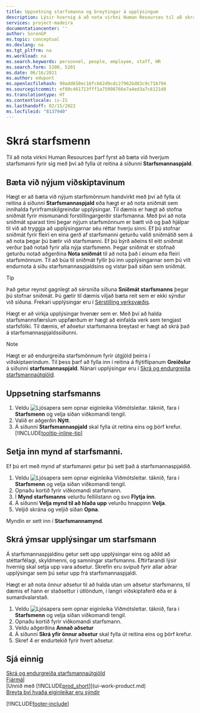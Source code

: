 ```yaml
---
title: Uppsetning starfsmanna og breytingar á upplýsingum
description: Lýsir hvernig á að nota virkni Human Resources til að skrá nýja starfsmenn eða breyta upplýsingum fyrir núverandi starfsmenn.
services: project-madeira
documentationcenter: ''
author: SorenGP
ms.topic: conceptual
ms.devlang: na
ms.tgt_pltfrm: na
ms.workload: na
ms.search.keywords: personnel, people, employee, staff, HR
ms.search.form: 5200, 5201
ms.date: 06/16/2021
ms.author: edupont
ms.openlocfilehash: 99add650ec16fcb62d9cdc27962bd83c9c71b794
ms.sourcegitcommit: ef80c461713fff1a75998766e7a4ed3a7c6121d0
ms.translationtype: HT
ms.contentlocale: is-IS
ms.lasthandoff: 02/15/2022
ms.locfileid: "8137940"
---
```

# <a name="register-employees"></a>Skrá starfsmenn
Til að nota virkni Human Resources þarf fyrst að bæta við hverjum starfsmanni fyrir sig með því að fylla út reitina á síðunni **Starfsmannaspjald**.

## <a name="adding-new-customers"></a>Bæta við nýjum viðskiptavinum
Hægt er að bæta við nýjum starfsmönnum handvirkt með því að fylla út reitina á síðunni **Starfsmannaspjald** eða hægt er að nota sniðmát sem innihalda fyrirframskilgreindar upplýsingar. Til dæmis er hægt að stofna sniðmát fyrir mismunandi forstillingargerðir starfsmanna. Með því að nota sniðmát sparast tími þegar nýjum starfsmönnum er bætt við og það hjálpar til við að tryggja að upplýsingarnar séu réttar hverju sinni. Ef þú stofnar sniðmát fyrir fleiri en eina gerð af starfsmanni geturðu valið sniðmátið sem á að nota þegar þú bætir við starfsmanni. Ef þú býrð aðeins til eitt sniðmát verður það notað fyrir alla nýja starfsmenn. Þegar sniðmát er stofnað geturðu notað aðgerðina **Nota sniðmát** til að nota það í einum eða fleiri starfsmönnum. Til að búa til sniðmát fyllir þú inn upplýsingarnar sem þú vilt endurnota á síðu starfsmannaspjaldsins og vistar það síðan sem sniðmát.

> [!TIP]
> Það getur reynst gagnlegt að sérsníða síðuna **Sniðmát starfsmanns** þegar þú stofnar sniðmát. Þú gætir til dæmis viljað bæta reit sem er ekki sýndur við síðuna. Frekari upplýsingar eru í [Sérstilling verksvæðis](/dynamics365/business-central/ui-personalization-user#to-start-personalizing-a-page-through-the-personalizing-banner).

Hægt er að virkja upplýsingar hvenær sem er. Með því að halda starfsmannsfærslum uppfærðum er hægt að einfalda verk sem tengjast starfsfólki. Til dæmis, ef aðsetur starfsmanna breytast er hægt að skrá það á starfsmannaspjaldssíðunni.

> [!NOTE]  
> Hægt er að endurgreiða starfsmönnum fyrir útgjöld þeirra í viðskiptaerindum. Til þess þarf að fylla inn í reitina á flýtiflipanum **Greiðslur** á síðunni **starfsmannaspjald**. Nánari upplýsingar eru í [Skrá og endurgreiða starfsmannaútgjöld](finance-how-record-reimburse-employee-expenses.md).

## <a name="to-set-up-an-employee"></a>Uppsetning starfsmanns
1. Veldu ![Ljósapera sem opnar eiginleika Viðmótsleitar.](media/ui-search/search_small.png "Segðu mér hvað þú vilt gera") táknið, fara í **Starfsmenn** og velja síðan viðkomandi tengil.
2. Valið er aðgerðin **Nýtt**.
3. Á síðunni **Starfsmannaspjald** skal fylla út reitina eins og þörf krefur. [!INCLUDE[tooltip-inline-tip](includes/tooltip-inline-tip_md.md)]

## <a name="to-insert-a-picture-of-an-employee"></a>Setja inn mynd af starfsmanni.
Ef þú ert með mynd af starfsmanni getur þú sett það á starfsmannaspjaldið.

1. Veldu ![Ljósapera sem opnar eiginleika Viðmótsleitar.](media/ui-search/search_small.png "Segðu mér hvað þú vilt gera") táknið, fara í **Starfsmenn** og velja síðan viðkomandi tengil.
2. Opnaðu kortið fyrir viðkomandi starfsmann.
3. Í **Mynd starfsmanns** velurðu fellilistann og svo **Flytja inn**.
4. Á síðunni **Velja mynd til að hlaða upp** velurðu hnappinn **Velja**.
5. Veljið skrána og veljið síðan **Opna**.

Myndin er sett inn í **Starfsmannamynd**.

## <a name="to-register-various-information-about-an-employee"></a>Skrá ýmsar upplýsingar um starfsmann
Á starfsmannaspjaldinu getur sett upp upplýsingar eins og aðild að stéttarfélagi, skyldmenni, og samningar starfsmanns. Eftirfarandi lýsir hvernig skal setja upp vara aðsetur. Skrefin eru svipuð fyrir allar aðrar upplýsingar sem þú setur upp frá starfsmannaspjaldi.

Hægt er að nota önnur aðsetur til að halda utan um aðsetur starfsmanns, til dæmis ef hann er staðsettur í útlöndum, í langri viðskiptaferð eða er á sumardvalarstað.

1. Veldu ![Ljósapera sem opnar eiginleika Viðmótsleitar.](media/ui-search/search_small.png "Segðu mér hvað þú vilt gera") táknið, fara í **Starfsmenn** og velja síðan viðkomandi tengil.
2. Opnaðu kortið fyrir viðkomandi starfsmann.
3. Veldu aðgerðina **Annað aðsetur**
4. Á síðunni **Skrá yfir önnur aðsetur** skal fylla út reitina eins og þörf krefur.
5. Skref 4 er endurtekið fyrir hvert aðsetur.

## <a name="see-also"></a>Sjá einnig
[Skrá og endurgreiða starfsmannaútgjöld](finance-how-record-reimburse-employee-expenses.md)  
[Fjármál](finance.md)  
[Unnið með [!INCLUDE[prod_short](includes/prod_short.md)]](ui-work-product.md)  
[Breyta því hvaða eiginleikar eru sýndir](ui-experiences.md)


[!INCLUDE[footer-include](includes/footer-banner.md)]